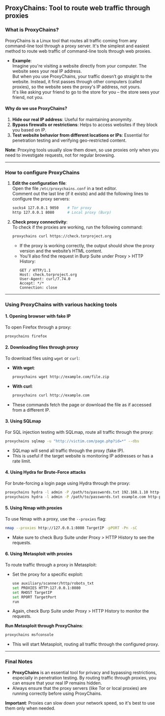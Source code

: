 
## ProxyChains: Tool to route web traffic through proxies

### What is ProxyChains?
ProxyChains is a Linux tool that routes all traffic coming from any command-line tool through a proxy server. It's the simplest and easiest method to route web traffic of command-line tools through web proxies.

- **Example**:  
  Imagine you're visiting a website directly from your computer. The website sees your real IP address.  
  But when you use ProxyChains, your traffic doesn’t go straight to the website. Instead, it first passes through other computers (called proxies), so the website sees the proxy's IP address, not yours.  
  It's like asking your friend to go to the store for you – the store sees your friend, not you.

#### Why do we use ProxyChains?
1. **Hide our real IP address**: Useful for maintaining anonymity.
2. **Bypass firewalls or restrictions**: Helps to access websites if they block you based on IP.
3. **Test website behavior from different locations or IPs**: Essential for penetration testing and verifying geo-restricted content.

**Note**: Proxying tools usually slow them down, so use proxies only when you need to investigate requests, not for regular browsing.

---

### How to configure ProxyChains

1. **Edit the configuration file**:  
   Open the file `/etc/proxychains.conf` in a text editor.  
   Comment out the last line (if it exists) and add the following lines to configure the proxy servers:
   ```bash
   socks4 127.0.0.1 9050    # Tor proxy
   http 127.0.0.1 8080      # Local proxy (Burp)
   ```

2. **Check proxy connectivity**:  
   To check if the proxies are working, run the following command:
   ```bash
   proxychains curl https://check.torproject.org
   ```
   - If the proxy is working correctly, the output should show the proxy version and the website’s HTML content.
   - You'll also find the request in Burp Suite under Proxy > HTTP History:
     ```
     GET / HTTP/1.1
     Host: check.torproject.org
     User-Agent: curl/7.74.0
     Accept: */*
     Connection: close
     ```

---

### Using ProxyChains with various hacking tools

#### 1. **Opening browser with fake IP**  
   To open Firefox through a proxy:
   ```bash
   proxychains firefox
   ```

#### 2. **Downloading files through proxy**
   To download files using `wget` or `curl`:
   - **With wget**:  
     ```bash
     proxychains wget http://example.com/file.zip
     ```
   - **With curl**:  
     ```bash
     proxychains curl http://example.com
     ```
   - These commands fetch the page or download the file as if accessed from a different IP.

#### 3. **Using SQLmap**  
   For SQL injection testing with SQLmap, route all traffic through the proxy:
   ```bash
   proxychains sqlmap -u "http://victim.com/page.php?id=*" --dbs
   ```
   - SQLmap will send all traffic through the proxy (fake IP).
   - This is useful if the target website is monitoring IP addresses or has a rate limit.

#### 4. **Using Hydra for Brute-Force attacks**  
   For brute-forcing a login page using Hydra through the proxy:
   ```bash
   proxychains hydra -l admin -P /path/to/passwords.txt 192.168.1.10 http-post-form "/login.php:username=^USER^&password=^PASS^:Invalid credentials"
   proxychains hydra -l admin -P /path/to/passwords.txt example.com http-post-form "/login.php:username=^USER^&password=^PASS^:Invalid credentials"
   ```

#### 5. **Using Nmap with proxies**  
   To use Nmap with a proxy, use the `--proxies` flag:
   ```bash
   nmap --proxies http://127.0.0.1:8080 TargetIP -pPORT -Pn -sC
   ```
   - Make sure to check Burp Suite under Proxy > HTTP History to see the requests.

#### 6. **Using Metasploit with proxies**  
   To route traffic through a proxy in Metasploit:
   - Set the proxy for a specific exploit:
     ```bash
     use auxiliary/scanner/http/robots_txt
     set PROXIES HTTP:127.0.0.1:8080
     set RHOST TargetIP
     set RPORT TargetPort
     run
     ```
   - Again, check Burp Suite under Proxy > HTTP History to monitor the requests.

   **Run Metasploit through ProxyChains**:  
   ```bash
   proxychains msfconsole
   ```
   - This will start Metasploit, routing all traffic through the configured proxy.

---

### Final Notes
- **ProxyChains** is an essential tool for privacy and bypassing restrictions, especially in penetration testing. By routing traffic through proxies, you can ensure that your real IP remains hidden.
- Always ensure that the proxy servers (like Tor or local proxies) are running correctly before using ProxyChains.

**Important**: Proxies can slow down your network speed, so it's best to use them only when needed.
